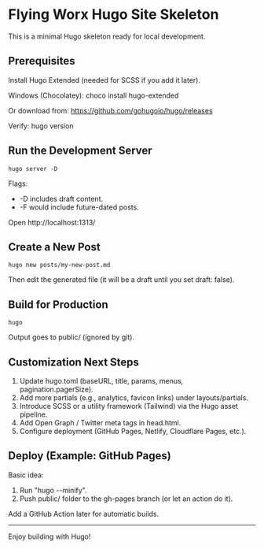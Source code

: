 # Flying Worx Hugo Site Skeleton

This is a minimal Hugo skeleton ready for local development.

## Prerequisites

Install Hugo Extended (needed for SCSS if you add it later).

Windows (Chocolatey):
    choco install hugo-extended

Or download from: https://github.com/gohugoio/hugo/releases

Verify:
    hugo version

## Run the Development Server

    hugo server -D

Flags:
- -D includes draft content.
- -F would include future-dated posts.

Open http://localhost:1313/

## Create a New Post

    hugo new posts/my-new-post.md

Then edit the generated file (it will be a draft until you set draft: false).

## Build for Production

    hugo

Output goes to public/ (ignored by git).

## Customization Next Steps

1. Update hugo.toml (baseURL, title, params, menus, pagination.pagerSize).
2. Add more partials (e.g., analytics, favicon links) under layouts/partials.
3. Introduce SCSS or a utility framework (Tailwind) via the Hugo asset pipeline.
4. Add Open Graph / Twitter meta tags in head.html.
5. Configure deployment (GitHub Pages, Netlify, Cloudflare Pages, etc.).

## Deploy (Example: GitHub Pages)

Basic idea:
1. Run "hugo --minify".
2. Push public/ folder to the gh-pages branch (or let an action do it).

Add a GitHub Action later for automatic builds.

---
Enjoy building with Hugo!
